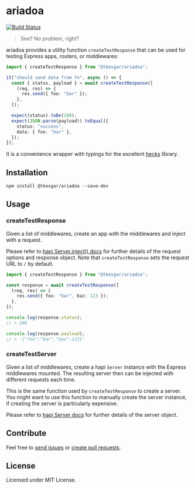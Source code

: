 # ariadoa

[![Build Status](https://travis-ci.org/tkesgar/ariadoa.svg?branch=master)](https://travis-ci.org/tkesgar/ariadoa)

> See? No problem, right?

ariadoa provides a utility function `createTestResponse` that can be used for
testing Express apps, routers, or middlewares:

```ts
import { createTestResponse } from "@tkesgar/ariadoa";

it("should send data from fn", async () => {
  const { status, payload } = await createTestResponse([
    (req, res) => {
      res.send({ foo: "bar" });
    },
  ]);

  expect(status).toBe(200);
  expect(JSON.parse(payload)).toEqual({
    status: "success",
    data: { foo: "bar" },
  });
});
```

It is a convenience wrapper with typings for the excellent [hecks][hecks]
library.

## Installation

```
npm install @tkesgar/ariadoa --save-dev
```

## Usage

### createTestResponse

Given a list of middlewares, create an app with the middlewares and inject with
a request.

Please refer to [hapi Server.inject() docs][hapi-inject] for further details of
the request options and response object. Note that `createTestResponse` sets the
request URL to `/` by default.

```ts
import { createTestResponse } from "@tkesgar/ariadoa";

const response = await createTestResponse([
  (req, res) => {
    res.send({ foo: "bar", baz: 123 });
  },
]);

console.log(response.status);
// > 200

console.log(response.payload);
// > '{"foo":"bar","baz":123}'
```

### createTestServer

Given a list of middlewares, create a hapi `Server` instance with the Express
middlewares mounted. The resulting server then can be injected with different
requests each time.

This is the same function used by `createTestResponse` to create a server. You
might want to use this function to manually create the server instance, if
creating the server is particularly expensive.

Please refer to [hapi Server docs][hapi-server] for further details of the
server object.

## Contribute

Feel free to [send issues][issues] or [create pull requests][pulls].

## License

Licensed under MIT License.

[hapi-inject]: https://hapi.dev/api/#-await-serverinjectoptions
[hapi-server]: https://hapi.dev/api/#server
[hecks]: https://github.com/hapipal/hecks
[issues]: https://github.com/tkesgar/ariadoa/issues
[pulls]: https://github.com/tkesgar/ariadoa/pulls
